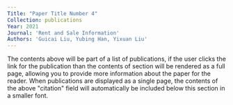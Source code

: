 ```yaml
---
Title: "Paper Title Number 4"
Collection: publications
Year: 2021
Journal: 'Rent and Sale Information'
Authors: 'Guicai Liu, Yubing Han, Yixuan Liu'
---
```


The contents above will be part of a list of publications, if the user clicks the link for the publication than the contents of section will be rendered as a full page, allowing you to provide more information about the paper for the reader. When publications are displayed as a single page, the contents of the above "citation" field will automatically be included below this section in a smaller font.
